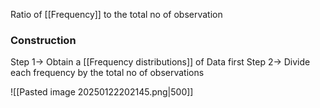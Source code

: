 Ratio of [[Frequency]] to the total no of observation

### Construction

Step 1-> Obtain a [[Frequency distributions]] of Data first
Step 2-> Divide each frequency  by the total no of observations

![[Pasted image 20250122202145.png|500]]

